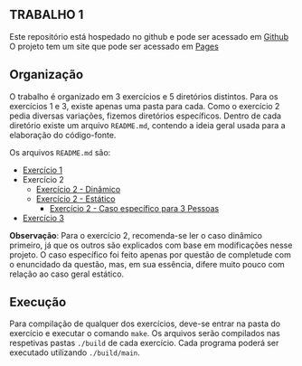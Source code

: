 ## TRABALHO 1

Este repositório está hospedado no github e pode ser acessado em [Github](https://github.com/matncb/empilhando-trabalhos/tree/master/T1)
O projeto tem um site que pode ser acessado em [Pages](https://matncb.github.io/empilhando-trabalhos/T1/)


## Organização

O trabalho é organizado em 3 exercícios e 5 diretórios distintos. Para os exercícios 1 e 3, existe apenas uma pasta para cada. Como o exercício 2 pedia diversas variações, fizemos diretórios específicos. Dentro de cada diretório existe um arquivo `README.md`, contendo a ideia geral usada para a elaboração do código-fonte.

Os arquivos `README.md` são:

 * [Exercício 1](ex1/README.md)
 * Exercício 2
     * [Exercício 2 - Dinâmico](ex2-dyn/README.md)
     * [Exercício 2 - Estático](ex2-static/README.md)
        * [Exercício 2 - Caso específico para 3 Pessoas](ex2-3_people/README.md)
 * [Exercício 3](ex3/README.md)

**Observação**: Para o exercício 2, recomenda-se ler o caso dinâmico primeiro, já que os outros são explicados com base em modificações nesse projeto. O caso específico foi feito apenas por questão de completude com o enuncidado da questão, mas, em sua essência, difere muito pouco com relação ao caso geral estático.


## Execução

Para compilação de qualquer dos exercícios, deve-se entrar na pasta do exercício e executar o comando `make`.
Os arquivos serão compilados nas respetivas pastas `./build` de cada exercício. Cada programa poderá ser executado utilizando `./build/main`.
